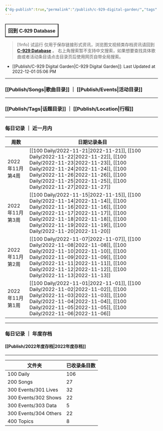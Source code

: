 ```yaml
---
{"dg-publish":true,"permalink":"/publish/c-929-digital-garden/","tags":"gardenEntry"}
---
```


 
<div style="display: flex; cursor: pointer;"> 
	<a href="https://c929-song.super.site/" target="_blank"> 
		<button style=" font-size: 16px; padding: 8px; height: fit-content; margin-top: 10px; background: var(--text-accent); font-weight: 600; color: var(--text-on-accent); "> 
			回到 C-929 Database 
		</button> 
	</a>
 </div>

> [!Info] 试运行
> 仅用于保存链接形式资讯，浏览图文视频类存档资讯请回到 **[C-929 Database](https://c929-song.super.site/)** 。
> 右上角搜索暂不支持中文搜索，如果想要查找具体歌曲或者活动条目请点击目录页后使用网页自带全局搜索。

- [[Publish/C-929 Digital Garden\|C-929 Digital Garden]]: Last Updated at 2022-12-01 05:06 PM 


---
### [[Publish/Songs\|歌曲目录]] ｜  [[Publish/Events\|活动目录]]

---

### [[Publish/Tags\|话题目录]] ｜ [[Publish/Location\|行程]]

---

### 每日记录 ｜ 近一月内

| 周数           | 日期记录条目                                                                                                                                                                                                                                                                                        |
| ------------ | --------------------------------------------------------------------------------------------------------------------------------------------------------------------------------------------------------------------------------------------------------------------------------------------- |
| 2022年11月 第4周 | [[100 Daily/2022-11-21\|2022-11-21]], [[100 Daily/2022-11-22\|2022-11-22]], [[100 Daily/2022-11-23\|2022-11-23]], [[100 Daily/2022-11-24\|2022-11-24]], [[100 Daily/2022-11-26\|2022-11-26]], [[100 Daily/2022-11-25\|2022-11-25]], [[100 Daily/2022-11-27\|2022-11-27]] |
| 2022年11月 第3周 | [[100 Daily/2022-11-15\|2022-11-15]], [[100 Daily/2022-11-14\|2022-11-14]], [[100 Daily/2022-11-16\|2022-11-16]], [[100 Daily/2022-11-17\|2022-11-17]], [[100 Daily/2022-11-18\|2022-11-18]], [[100 Daily/2022-11-19\|2022-11-19]], [[100 Daily/2022-11-20\|2022-11-20]] |
| 2022年11月 第2周 | [[100 Daily/2022-11-07\|2022-11-07]], [[100 Daily/2022-11-08\|2022-11-08]], [[100 Daily/2022-11-10\|2022-11-10]], [[100 Daily/2022-11-09\|2022-11-09]], [[100 Daily/2022-11-11\|2022-11-11]], [[100 Daily/2022-11-12\|2022-11-12]], [[100 Daily/2022-11-13\|2022-11-13]] |
| 2022年11月 第1周 | [[100 Daily/2022-11-01\|2022-11-01]], [[100 Daily/2022-11-02\|2022-11-02]], [[100 Daily/2022-11-03\|2022-11-03]], [[100 Daily/2022-11-04\|2022-11-04]], [[100 Daily/2022-11-05\|2022-11-05]], [[100 Daily/2022-11-06\|2022-11-06]]                                          |


---

### 每日记录 ｜ 年度存档

#### [[Publish/2022年度存档\|2022年度存档]]



---

| 文件夹                   | 已收录条目数 |
| --------------------- | ------ |
| 100 Daily             | 106    |
| 200 Songs             | 27     |
| 300 Events/301 Lives  | 32     |
| 300 Events/302 Shows  | 22     |
| 300 Events/303 Data   | 5      |
| 300 Events/304 Others | 22     |
| 400 Topics            | 8      |
